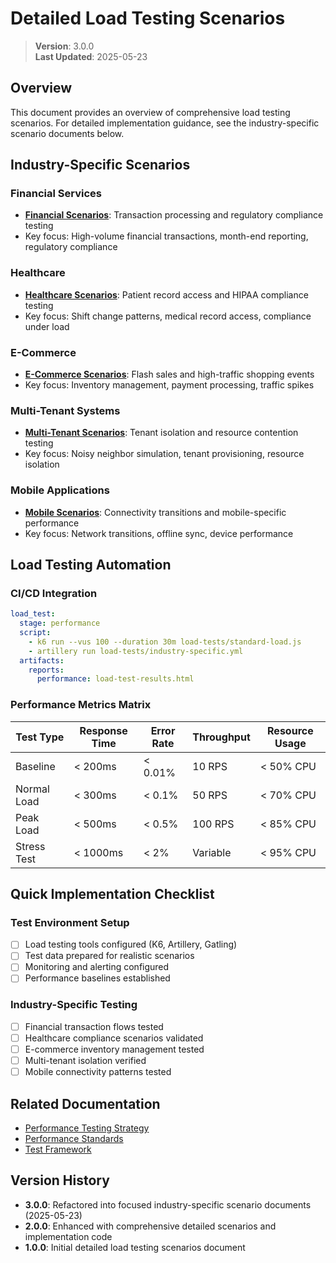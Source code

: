 
# Detailed Load Testing Scenarios

> **Version**: 3.0.0  
> **Last Updated**: 2025-05-23

## Overview

This document provides an overview of comprehensive load testing scenarios. For detailed implementation guidance, see the industry-specific scenario documents below.

## Industry-Specific Scenarios

### Financial Services
- **[Financial Scenarios](load/FINANCIAL_SCENARIOS.md)**: Transaction processing and regulatory compliance testing
- Key focus: High-volume financial transactions, month-end reporting, regulatory compliance

### Healthcare
- **[Healthcare Scenarios](load/HEALTHCARE_SCENARIOS.md)**: Patient record access and HIPAA compliance testing
- Key focus: Shift change patterns, medical record access, compliance under load

### E-Commerce
- **[E-Commerce Scenarios](load/ECOMMERCE_SCENARIOS.md)**: Flash sales and high-traffic shopping events
- Key focus: Inventory management, payment processing, traffic spikes

### Multi-Tenant Systems
- **[Multi-Tenant Scenarios](load/MULTITENANT_SCENARIOS.md)**: Tenant isolation and resource contention testing
- Key focus: Noisy neighbor simulation, tenant provisioning, resource isolation

### Mobile Applications
- **[Mobile Scenarios](load/MOBILE_SCENARIOS.md)**: Connectivity transitions and mobile-specific performance
- Key focus: Network transitions, offline sync, device performance

## Load Testing Automation

### CI/CD Integration
```yaml
load_test:
  stage: performance
  script:
    - k6 run --vus 100 --duration 30m load-tests/standard-load.js
    - artillery run load-tests/industry-specific.yml
  artifacts:
    reports:
      performance: load-test-results.html
```

### Performance Metrics Matrix

| Test Type | Response Time | Error Rate | Throughput | Resource Usage |
|-----------|---------------|------------|------------|----------------|
| Baseline | < 200ms | < 0.01% | 10 RPS | < 50% CPU |
| Normal Load | < 300ms | < 0.1% | 50 RPS | < 70% CPU |
| Peak Load | < 500ms | < 0.5% | 100 RPS | < 85% CPU |
| Stress Test | < 1000ms | < 2% | Variable | < 95% CPU |

## Quick Implementation Checklist

### Test Environment Setup
- [ ] Load testing tools configured (K6, Artillery, Gatling)
- [ ] Test data prepared for realistic scenarios
- [ ] Monitoring and alerting configured
- [ ] Performance baselines established

### Industry-Specific Testing
- [ ] Financial transaction flows tested
- [ ] Healthcare compliance scenarios validated
- [ ] E-commerce inventory management tested
- [ ] Multi-tenant isolation verified
- [ ] Mobile connectivity patterns tested

## Related Documentation

- [Performance Testing Strategy](PERFORMANCE_TESTING.md)
- [Performance Standards](../PERFORMANCE_STANDARDS.md)
- [Test Framework](../TEST_FRAMEWORK.md)

## Version History

- **3.0.0**: Refactored into focused industry-specific scenario documents (2025-05-23)
- **2.0.0**: Enhanced with comprehensive detailed scenarios and implementation code
- **1.0.0**: Initial detailed load testing scenarios document
